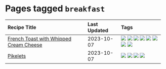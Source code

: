 # Pages tagged `breakfast`

|Recipe Title|Last Updated|Tags
|:---|:---|:---|
|[French Toast with Whipped Cream Cheese](../recipes/frenchtoastwhippedcreamcheese.md)|2023-10-07|[![](https://img.shields.io/badge/tag-amazing-af803c)](../tags/amazing.md) [![](https://img.shields.io/badge/tag-breakfast-e2596)](../tags/breakfast.md) [![](https://img.shields.io/badge/tag-dairy-f1d19f)](../tags/dairy.md) [![](https://img.shields.io/badge/tag-dessert-6685b7)](../tags/dessert.md) [![](https://img.shields.io/badge/tag-fried-b6c680)](../tags/fried.md) [![](https://img.shields.io/badge/tag-large_quantity-4e6ea)](../tags/large_quantity.md) [![](https://img.shields.io/badge/tag-messy-28ab17)](../tags/messy.md) [![](https://img.shields.io/badge/tag-mine-8f457a)](../tags/mine.md)|
|[Pikelets](../recipes/pikelets.md)|2023-10-07|[![](https://img.shields.io/badge/tag-breakfast-e2596)](../tags/breakfast.md) [![](https://img.shields.io/badge/tag-dessert-6685b7)](../tags/dessert.md) [![](https://img.shields.io/badge/tag-family-f05668)](../tags/family.md) [![](https://img.shields.io/badge/tag-fried-b6c680)](../tags/fried.md)|
